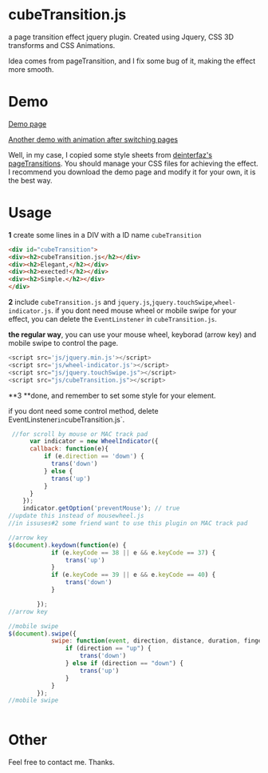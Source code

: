 # cubeTransition.js

a page transition effect jquery plugin. Created using Jquery, CSS 3D transforms and CSS Animations.

Idea comes from pageTransition, and I fix some bug of it, making the effect more smooth.



# Demo

[Demo page](https://html50.github.io/cubeTransition.js/)

[Another demo with animation after switching pages](https://html50.github.io/cubeTransition.js/index-dynamic.html)

Well, in my case, I copied some style sheets from [deinterfaz's pageTransitions](http://labs.deinterfaz.com/PageTransitions/transitions/bounce/). You should manage your CSS files for achieving the effect. I recommend you download the demo page and modify it for your own, it is the best way.



# Usage

**1** create some lines in a DIV with a ID name `cubeTransition`

```html
<div id="cubeTransition">
<div><h2>cubeTransition.js</h2></div>
<div><h2>Elegant,</h2></div>
<div><h2>exected!</h2></div>
<div><h2>Simple.</h2></div>
</div>
```

**2** include `cubeTransition.js` and `jquery.js`,`jquery.touchSwipe`,`wheel-indicator.js`. if you dont need mouse wheel or mobile swipe for your effect, you can delete the `EventLinstener` in `cubeTransition.js`.



**the regular way**, you can use your mouse wheel, keyborad (arrow key) and mobile swipe to control the page.

```javascript
<script src='js/jquery.min.js'></script>
<script src='js/wheel-indicator.js'></script>
<script src="js/jquery.touchSwipe.js"></script>
<script src="js/cubeTransition.js"></script>
```

**3 **done, and remember to set some style for your element.



if you dont need some control method, delete  EventLinstener` in `cubeTransition.js`.

```javascript
 //for scroll by mouse or MAC track pad
      var indicator = new WheelIndicator({
      callback: function(e){   
          if (e.direction == 'down') {
            trans('down')
          } else {
            trans('up')
          }
      }
    });
    indicator.getOption('preventMouse'); // true
//update this instead of mousewheel.js
//in issuses#2 some friend want to use this plugin on MAC track pad

//arrow key
$(document).keydown(function(e) {
			if (e.keyCode == 38 || e && e.keyCode == 37) {
				trans('up')
			}
			if (e.keyCode == 39 || e && e.keyCode == 40) {
				trans('down')
			}

		});
//arrow key

//mobile swipe
$(document).swipe({
			swipe: function(event, direction, distance, duration, fingerCount) {
				if (direction == "up") {
					trans('down')
				} else if (direction == "down") {
					trans('up')
				}
			}
		});
//mobile swipe
		
```



# Other

Feel free to contact me. Thanks.
